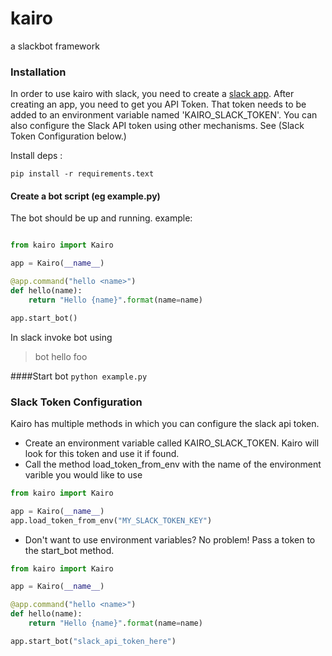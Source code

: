 # kairo
a slackbot framework

### Installation

In order to use kairo with slack, you need to create a [slack app](https://api.slack.com/apps?new_app=1). After creating an app, you need to get you API Token. That token needs to be added to an environment variable named 'KAIRO_SLACK_TOKEN'. 
You can also configure the Slack API token using other mechanisms. See (Slack Token Configuration below.)

Install deps : 

    pip install -r requirements.text 

#### Create a bot script (eg example.py)    
The bot should be up and running.
example:
```python

from kairo import Kairo

app = Kairo(__name__)

@app.command("hello <name>")
def hello(name):
    return "Hello {name}".format(name=name) 

app.start_bot()    
```

 In slack invoke bot using
 > bot hello foo

####Start bot
```python example.py```


### Slack Token Configuration
Kairo has multiple methods in which you can configure the slack api token. 

* Create an environment variable called KAIRO_SLACK_TOKEN. Kairo will look for this token and use it if found.
* Call the method load_token_from_env with the name of the environment varible you would like to use
```python
from kairo import Kairo

app = Kairo(__name__)
app.load_token_from_env("MY_SLACK_TOKEN_KEY")
```
* Don't want to use environment variables? No problem! Pass a token to the start_bot method.
```python
from kairo import Kairo

app = Kairo(__name__)

@app.command("hello <name>")
def hello(name):
    return "Hello {name}".format(name=name) 

app.start_bot("slack_api_token_here")    
```